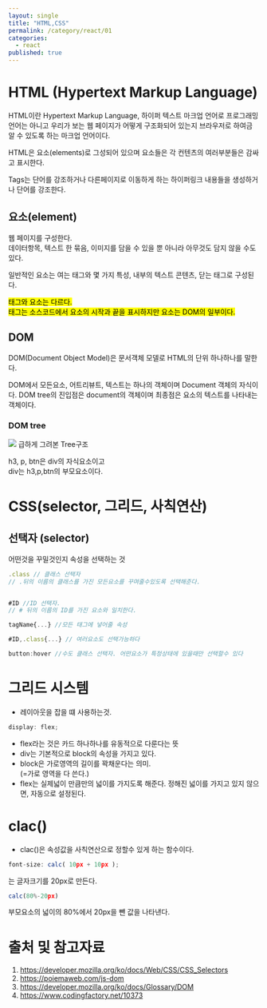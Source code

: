 ```yaml
---
layout: single
title: "HTML,CSS"
permalink: /category/react/01
categories:
  - react
published: true
---
```


# HTML (Hypertext Markup Language)

HTML이란 Hypertext Markup Language, 하이퍼 텍스트 마크업 언어로 프로그래밍 언어는 아니고 우리가 보는 웹 페이지가 어떻게 구조화되어 있는지 브라우저로 하여금 알 수 있도록 하는 마크업 언어이다.

HTML은 요소(elements)로 그성되어 있으며 요소들은 각 컨텐츠의 여러부분들은 감싸고 표시한다.

Tags는 단어를 강조하거나 다른페이지로 이동하게 하는 하이퍼링크 내용들을 생성하거나 단어를 강조한다.

## 요소(element)

웹 페이지를 구성한다.  
데이터항목, 텍스트 한 묶음, 이미지를 담을 수 있을 뿐 아니라 아무것도 담지 않을 수도 있다.

일반적인 요소는 여는 태그와 몇 가지 특성, 내부의 텍스트 콘텐츠, 닫는 태그로 구성된다.

<mark style="background-color: yellow">태그와 요소는 다르다.  
태그는 소스코드에서 요소의 시작과 끝을 표시하지만 요소는 DOM의 일부이다.</mark>

## DOM

DOM(Document Object Model)은 문서객체 모델로 HTML의 단위 하나하나를 말한다.

DOM에서 모든요소, 어트리뷰트, 텍스트는 하나의 객체이며 Document 객체의 자식이다. DOM tree의 진입점은 document의 객체이며 최종점은 요소의 텍스트를 나타내는 객체이다.

### DOM tree

![](https://ifh.cc/g/1owrZ0.jpg)
급하게 그려본 Tree구조

h3, p, btn은 div의 자식요소이고  
div는 h3,p,btn의 부모요소이다.

# CSS(selector, 그리드, 사칙연산)

## 선택자 (selector)

어떤것을 꾸밀것인지 속성을 선택하는 것

```js
.class // 클래스 선택자
// .뒤의 이름의 클래스를 가진 모든요소를 꾸며줄수있도록 선택해준다.


#ID //ID 선택자.
// # 뒤의 이름의 ID를 가진 요소와 일치한다.

tagName{...} //모든 태그에 넣어줄 속성

#ID,.class{...} // 여러요소도 선택가능하다

button:hover //수도 클래스 선택자. 어떤요소가 특정상태에 있을때만 선택할수 있다
```

# 그리드 시스템

- 레이아웃을 잡을 떄 사용하는것.

```js
display: flex;
```

- flex라는 것은 카드 하나하나를 유동적으로 다룬다는 뜻
- div는 기본적으로 block의 속성을 가지고 있다.
- block은 가로영역의 길이를 꽉채운다는 의미.  
  (=가로 영역을 다 쓴다.)
- flex는 실제넓이 만큼만의 넓이를 가지도록 해준다. 정해진 넓이를 가지고 있지 않으면, 자동으로 설정된다.

# clac()

- clac()은 속성값을 사칙연산으로 정할수 있게 하는 함수이다.

```js
font-size: calc( 10px + 10px );
```

는 글자크기를 20px로 만든다.

```js
calc(80%-20px)
```

부모요소의 넓이의 80%에서 20px을 뺀 값을 나타낸다.

# 출처 및 참고자료

1. https://developer.mozilla.org/ko/docs/Web/CSS/CSS_Selectors
2. https://poiemaweb.com/js-dom
3. https://developer.mozilla.org/ko/docs/Glossary/DOM
4. https://www.codingfactory.net/10373
